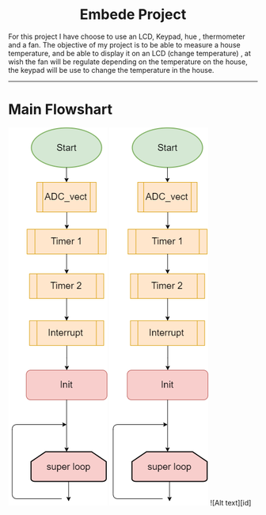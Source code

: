 # <center>Embede Project</center>


For this project I have choose to use an LCD, Keypad, hue ,  thermometer and a fan.
 The objective of my project is to be able to measure a house temperature, and be able to display it on an LCD (change temperature) , at wish the fan will be regulate depending on the temperature on the house, the keypad will be use to change the temperature in the house.

***

# Main Flowshart

![Minion](Introflow.png)
![Alt text](Introflow.png "Main flowshart")
![Alt text][id]
